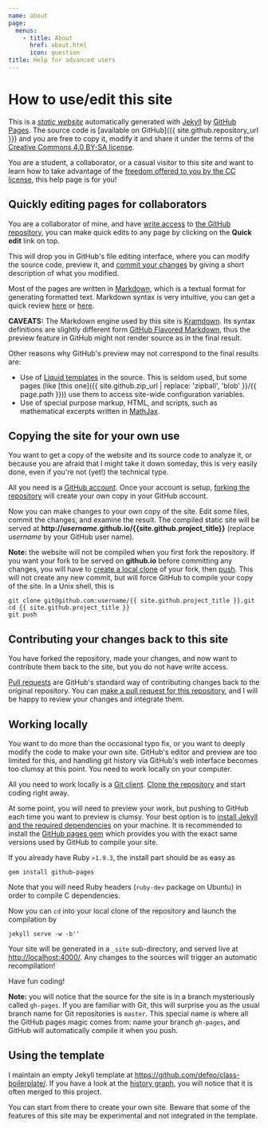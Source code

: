 ```yaml
---
name: about
page:
  menus:
    - title: About
      href: about.html
      icon: question
title: Help for advanced users
---
```


# How to use/edit this site

This is a
[*static website*](http://en.wikipedia.org/wiki/Static_web_page)
automatically generated with [Jekyll](http://jekyllrb.com/) by
[GitHub Pages](http://pages.github.com/). The source code is
[available on GitHub]({{ site.github.repository_url }}) and you are
free to copy it, modify it and share it under the terms of the
[Creative Commons 4.0 BY-SA license](http://creativecommons.org/licenses/by-sa/4.0/deed.en_GB).

You are a student, a collaborator, or a casual visitor to this site
and want to learn how to take advantage of the
[freedom offered to you by the CC license](https://creativecommons.org/about),
this help page is for you!


## Quickly editing pages for collaborators

You are a collaborator of mine, and have
[write access](https://help.github.com/articles/what-are-the-different-access-permissions/)
to [the GitHub repository]({{site.github.repository_url}}), you can
make quick edits to any page by clicking on the **Quick edit** link
on top.

This will drop you in GitHub's file editing interface, where you can
modify the source code, preview it, and
[commit your changes](http://readwrite.com/2013/10/02/github-for-beginners-part-2)
by giving a short description of what you modified.

Most of the pages are written in
[Markdown](http://daringfireball.net/projects/markdown/), which is a
textual format for generating formatted text. Markdown syntax is very
intuitive, you can get a quick review
[here](https://help.github.com/articles/github-flavored-markdown/) or
[here](http://kramdown.gettalong.org/syntax.html).

**CAVEATS:** The Markdown engine used by this site is
[Kramdown](http://kramdown.gettalong.org/). Its syntax definitions are
slightly different form
[GitHub Flavored Markdown](https://help.github.com/articles/github-flavored-markdown/),
thus the preview feature in GitHub might not render source as in the
final result.

Other reasons why GitHub's preview may not correspond to the final
results are:

- Use of
  [Liquid templates](https://github.com/Shopify/liquid/wiki/Liquid-for-Designers)
  in the source. This is seldom used, but some pages (like
  [this one]({{ site.github.zip_url | replace: 'zipball', 'blob' }}/{{ page.path }}))
  use them to access site-wide configuration variables.
- Use of special purpose markup, HTML, and scripts, such as
  mathematical excerpts written in [MathJax](http://mathjax.org/).
  

## Copying the site for your own use

You want to get a copy of the website and its source code to analyze
it, or because you are afraid that I might take it down someday, this
is very easily done, even if you're not (yet!) the technical type.

All you need is a [GitHub account](http://github.com/). Once your
account is setup,
[forking the repository]({{site.github.repository_url}}/fork) will
create your own copy in your GitHub account.

Now you can make changes to your own copy of the site. Edit some
files, commit the changes, and examine the result. The compiled static
site will be served at
**http://*username*.github.io/{{site.github.project_title}}** (replace
*username* by your GitHub user name).

**Note:** the website will not be compiled when you first fork the
repository. If you want your fork to be served on **github.io** before
committing any changes, you will have to
[create a local clone](https://help.github.com/articles/fork-a-repo/#step-2-create-a-local-clone-of-your-fork)
of your fork, then
[push](https://help.github.com/articles/pushing-to-a-remote/). This
will not create any new commit, but will force GitHub to compile your
copy of the site. In a Unix shell, this is

~~~
git clone git@github.com:username/{{ site.github.project_title }}.git
cd {{ site.github.project_title }}
git push
~~~


## Contributing your changes back to this site

You have forked the repository, made your changes, and now want to
contribute them back to the site, but you do not have write access.

[Pull requests](https://help.github.com/articles/using-pull-requests/)
are GitHub's standard way of contributing changes back to the original
repository.  You can
[make a pull request for this repository]({{site.github.repository_url}}/compare),
and I will be happy to review your changes and integrate them.


## Working locally

You want to do more than the occasional typo fix, or you want to
deeply modify the code to make your own site. GitHub's editor and
preview are too limited for this, and handling git history via
GitHub's web interface becomes too clumsy at this point. You need to
work locally on your computer.

All you need to work locally is a [Git client](http://git-scm.com/).
[Clone the repository](https://help.github.com/articles/fork-a-repo/#step-2-create-a-local-clone-of-your-fork)
and start coding right away.

At some point, you will need to preview your work, but pushing to
GitHub each time you want to preview is clumsy. Your best option is to
[install Jekyll and the required dependencies](https://help.github.com/articles/using-jekyll-with-pages/#installing-jekyll)
on your machine. It is recommended to install the
[GitHub pages gem](https://github.com/github/pages-gem) which provides
you with the exact same versions used by GitHub to compile your site.

If you already have Ruby `>1.9.3`, the install part should be as easy as

~~~
gem install github-pages
~~~

Note that you will need Ruby headers (`ruby-dev` package on Ubuntu) in
order to compile C dependencies.

Now you can `cd` into your local clone of the repository and launch
the compilation by

~~~
jekyll serve -w -b''
~~~

Your site will be generated in a `_site` sub-directory, and served
live at <http://localhost:4000/>. Any changes to the sources will
trigger an automatic recompilation!

Have fun coding!

**Note:** you will notice that the source for the site is in a branch
mysteriously called `gh-pages`. If you are familiar with Git, this
will surprise you as the usual branch name for Git repositories is
`master`. This special name is where all the GitHub pages magic comes
from: name your branch `gh-pages`, and GitHub will automatically
compile it when you push.


## Using the template

I maintain an empty Jekyll template at
<https://github.com/defeo/class-boilerplate/>.  If you have a look at
the [history graph]({{site.github.repository_url}}/network), you will
notice that it is often merged to this project.

You can start from there to create your own site. Beware that some of
the features of this site may be experimental and not integrated in
the template.
